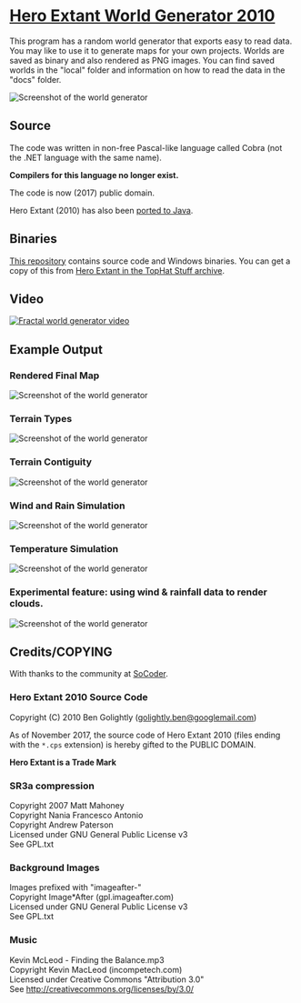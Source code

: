 [Hero Extant World Generator 2010](http://www.tophatstuff.co.uk/index.html@p=99.html)
====================================================================

This program has a random world generator that exports easy to read data. You
may like to use it to generate maps for your own projects. Worlds are saved as
binary and also rendered as PNG images. You can find saved worlds in the
"local" folder and information on how to read the data in the "docs" folder.

![Screenshot of the world generator](screenshots/generator.png)

Source
------

The code was written in non-free Pascal-like language called Cobra (not the .NET language
with the same name).

**Compilers for this language no longer exist.**

The code is now (2017) public domain.

Hero Extant (2010) has also been [ported to Java](https://github.com/avh4/hero-extant).


Binaries
--------

[This repository](https://github.com/golightlyb/hero-extant-2010) contains
source code and Windows binaries. You can get a copy of this from
[Hero Extant in the TopHat Stuff archive](http://www.tophatstuff.co.uk/index.html@p=99.html).


Video
-----

[![Fractal world generator video](screenshots/video.jpg)](https://www.youtube.com/watch?v=FvaiTE-75ck)

Example Output
--------------

### Rendered Final Map

![Screenshot of the world generator](screenshots/fullRender.jpg)

### Terrain Types

![Screenshot of the world generator](screenshots/terrainRender.png)

### Terrain Contiguity

![Screenshot of the world generator](screenshots/contiguityRender.png)

### Wind and Rain Simulation

![Screenshot of the world generator](screenshots/windRainRender.jpg)

### Temperature Simulation

![Screenshot of the world generator](screenshots/weatherRender.jpg)

### Experimental feature: using wind & rainfall data to render clouds.

![Screenshot of the world generator](screenshots/elevationRender.png)


Credits/COPYING
---------------

With thanks to the community at [SoCoder](http://socoder.net/).

### Hero Extant 2010 Source Code

Copyright (C) 2010 Ben Golightly (golightly.ben@googlemail.com)

As of November 2017, the source code of Hero Extant 2010 (files ending with the
`*.cps` extension) is hereby gifted to the PUBLIC DOMAIN.

**Hero Extant is a Trade Mark**

        
### SR3a compression

Copyright 2007 Matt Mahoney  
Copyright Nania Francesco Antonio  
Copyright Andrew Paterson  
Licensed under GNU General Public License v3  
See GPL.txt


### Background Images
        
Images prefixed with "imageafter-"  
Copyright Image*After (gpl.imageafter.com)  
Licensed under GNU General Public License v3  
See GPL.txt


### Music
        
Kevin McLeod - Finding the Balance.mp3  
Copyright Kevin MacLeod (incompetech.com)  
Licensed under Creative Commons "Attribution 3.0"  
See http://creativecommons.org/licenses/by/3.0/
       


